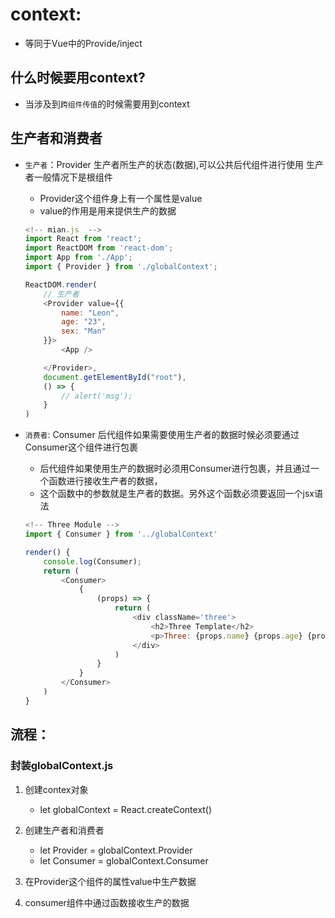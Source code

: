 <!--
 * @Description: 
 * @Autor: Leon
 * @Date: 2019-12-26 12:09:47
 * @LastEditors: Leon
 * @LastEditTime: 2019-12-27 16:32:07
 -->
# context:

- 等同于Vue中的Provide/inject

## 什么时候要用context?   

- 当涉及到`跨组件传值`的时候需要用到context

## 生产者和消费者

- `生产者`：Provider 生产者所生产的状态(数据),可以公共后代组件进行使用 生产者一般情况下是根组件
    
    - Provider这个组件身上有一个属性是value  
    - value的作用是用来提供生产的数据
    ```js
    <!-- mian.js  -->
    import React from 'react';
    import ReactDOM from 'react-dom';
    import App from './App';
    import { Provider } from './globalContext';

    ReactDOM.render(
        // 生产者
        <Provider value={{
            name: "Leon",
            age: "23",
            sex: "Man"
        }}>
            <App />

        </Provider>,
        document.getElementById("root"),
        () => {
            // alert('msg');
        }
    )
    ```

- `消费者`: Consumer 后代组件如果需要使用生产者的数据时候必须要通过Consumer这个组件进行包裹

    - 后代组件如果使用生产的数据时必须用Consumer进行包裹，并且通过一个函数进行接收生产者的数据，
    - 这个函数中的参数就是生产者的数据。另外这个函数必须要返回一个jsx语法
    ```js
    <!-- Three Module -->
    import { Consumer } from '../globalContext'

    render() {
        console.log(Consumer);
        return (
            <Consumer>
                {
                    (props) => {
                        return (
                            <div className='three'>
                                <h2>Three Template</h2>
                                <p>Three: {props.name} {props.age} {props.sex}</p>
                            </div>
                        )
                    }
                }
            </Consumer>
        )
    }
    ```


## 流程：

### 封装globalContext.js
1. 创建contex对象
    - let globalContext = React.createContext()


2. 创建生产者和消费者
    - let Provider = globalContext.Provider
    - let Consumer = globalContext.Consumer

3. 在Provider这个组件的属性value中生产数据

4. consumer组件中通过函数接收生产的数据
